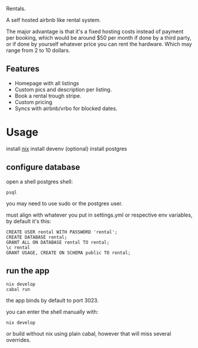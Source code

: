 Rentals.

A self hosted airbnb like rental system.

The major advantage is that
it's a fixed hosting costs instead of payment per booking,
which would be around $50 per month if done by a third party,
or if done by yourself whatever price you can rent the hardware.
Which may range from 2 to 10 dollars.

Features
---

- Homepage with all listings
- Custom pics and description per listing.
- Book a rental trough stripe.
- Custom pricing
- Syncs with airbnb/vrbo for blocked dates.

# Usage
install [nix](https://nixos.org/)
install devenv (optional)
install postgres

## configure database
open a shell postgres shell:

```
psql
```
you may need to use sudo or the postgres user.

must align with whatever you put in settings.yml or respective env variables,
by default it's this:

```
CREATE USER rental WITH PASSWORD 'rental';
CREATE DATABASE rental;
GRANT ALL ON DATABASE rental TO rental;
\c rental
GRANT USAGE, CREATE ON SCHEMA public TO rental;
```

## run the app

```
nix develop
cabal run
```

the app binds by default to port 3023.


you can enter the shell manually with:

```
nix develop
```

or build without nix using plain cabal,
however that will miss several overrides.
